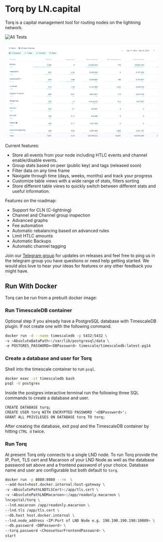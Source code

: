 # Torq by LN.capital

Torq is a capital management tool for routing nodes on the lightning network.

![All Tests](https://github.com/lncapital/torq/actions/workflows/test-on-push/badge.svg)

![Torq table preview](./torq-table-preview.png)

Current features:
* Store all events from your node including HTLC events and channel enable/disable events.
* Group stats based on peer (public key) and tags (released soon)
* Filter data on any time frame
* Navigate through time (days, weeks, months) and track your progress
* Customize table views with a wide range of stats, filters sorting
* Store different table views to quickly switch between different stats and useful information.

Features on the roadmap:
* Support for CLN (C-lightning)
* Channel and Channel group inspection
* Advanced graphs
* Fee automation
* Automatic rebalancing based on advanced rules
* Limit HTLC amounts
* Automatic Backups
* Automatic channel tagging

Join our [Telegram group](https://t.me/joinchat/V-Dks6zjBK4xZWY0) for updates on releases
and feel free to ping us in the telegram group you have questions or need help getting started.
We would alos love to hear your ideas for features or any other feedback you might have.

## Run With Docker

Torq can be run from a prebuilt docker image:

### Run TimescaleDB container

Optional step if you already have a PostgreSQL database with TimescaleDB plugin.
If not create one with the following command.

```sh
docker run -d --name timescaledb -p 5432:5432 \
-v <AbsoluteDataPath>:/var/lib/postgresql/data \
-e POSTGRES_PASSWORD=<DBPassword> timescale/timescaledb:latest-pg14
```

### Create a database and user for Torq

Shell into the timescale container to run `psql`.

```sh
docker exec -it timescaledb bash
psql -U postgres
```

Inside the postgres interactive terminal run the following three SQL commands to
create a database and user.

```postgresql
CREATE DATABASE torq;
CREATE USER torq WITH ENCRYPTED PASSWORD '<DBPassword>';
GRANT ALL PRIVILEGES ON DATABASE torq TO torq;
```

After creating the database, exit psql and the TimescaleDB container by hitting `CTRL d` twice.

### Run Torq

At present Torq only connects to a single LND node. To run Torq provide the IP, Port, TLS cert and
Macaroon of your LND Node as well as the database password set above and a frontend password of your choice.
Database name and user are configurable but both default to `torq`.


```sh
docker run -p 8080:8080 --rm  \
--add-host=host.docker.internal:host-gateway \
-v <AbsolutePathLNDTLSCert>:/app/tls.cert \
-v <AbsolutePathLNDMacaroon>:/app/readonly.macaroon \
lncapital/torq \
--lnd.macaroon /app/readonly.macaroon \
--lnd.tls /app/tls.cert \
--db.host host.docker.internal \
--lnd.node_address <IP:Port of LND Node e.g. 190.190.190.190:10009> \
--db.password <DBPassword> \
--torq.password <ChooseYourFrontendPassword> \
start
```
